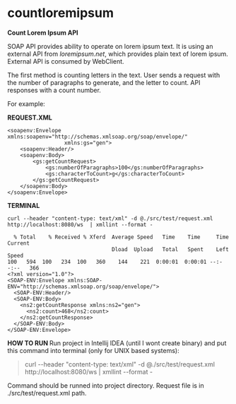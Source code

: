 # countloremipsum


<b>Count Lorem Ipsum API</b>


SOAP API provides ability to operate on lorem ipsum text. 
It is using an external API from <i>loremipsum.net</i>, which provides plain text of lorem ipsum. 
External API is consumed by WebClient.


The first method is counting letters in the text. User sends a request with the number of paragraphs to generate, and the letter to count. API responses with a count number.


For example: 


<b>REQUEST.XML</b>

```
<soapenv:Envelope xmlns:soapenv="http://schemas.xmlsoap.org/soap/envelope/"
                  xmlns:gs="gen">
    <soapenv:Header/>
    <soapenv:Body>
        <gs:getCountRequest>
            <gs:numberOfParagraphs>100</gs:numberOfParagraphs>
            <gs:characterToCount>g</gs:characterToCount>
        </gs:getCountRequest>
    </soapenv:Body>
</soapenv:Envelope>
```

<b>TERMINAL</b> 

```
curl --header "content-type: text/xml" -d @./src/test/request.xml http://localhost:8080/ws  | xmllint --format -

  % Total    % Received % Xferd  Average Speed   Time    Time     Time  Current
                                 Dload  Upload   Total   Spent    Left  Speed
100   594  100   234  100   360    144    221  0:00:01  0:00:01 --:--:--   366
<?xml version="1.0"?>
<SOAP-ENV:Envelope xmlns:SOAP-ENV="http://schemas.xmlsoap.org/soap/envelope/">
  <SOAP-ENV:Header/>
  <SOAP-ENV:Body>
    <ns2:getCountResponse xmlns:ns2="gen">
      <ns2:count>468</ns2:count>
    </ns2:getCountResponse>
  </SOAP-ENV:Body>
</SOAP-ENV:Envelope>
```


<b> HOW TO RUN </b>
Run project in Intellij IDEA (until I wont create binary) and put this command into terminal (only for UNIX based systems):
>curl --header "content-type: text/xml" -d @./src/test/request.xml http://localhost:8080/ws  | xmllint --format -

Command should be runned into project directory. Request file is in ./src/test/request.xml path.
